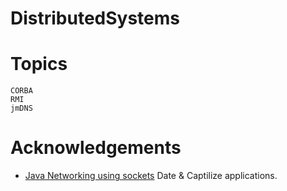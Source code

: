 # DistributedSystems

# Topics
```
CORBA
RMI
jmDNS
```
# Acknowledgements

* [Java Networking using sockets](http://cs.lmu.edu/~ray/notes/javanetexamples/)
 Date & Captilize applications. 


